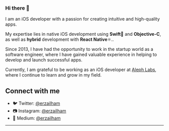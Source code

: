 ### Hi there 👋

I am an iOS developer with a passion for creating intuitive and high-quality apps. 

My expertise lies in native iOS development using **Swift**🦅 and **Objective-C**, as well as **hybrid** development with **React Native**⚛️.. 

Since 2013, I have had the opportunity to work in the startup world as a software engineer, where I have gained valuable experience in helping to develop and launch successful apps. 

Currently, I am grateful to be working as an iOS developer at [Aleph Labs](https://aleph-labs.com), where I continue to learn and grow in my field.

## Connect with me

- 🐦 Twitter: [@erzailham](https://twitter.com/erzailham)
- 📷 Instagram: [@erzailham](https://instagram.com/erzailham)
- 📰 Medium: [@erzailham](https://medium.com/@erzailham)
---
